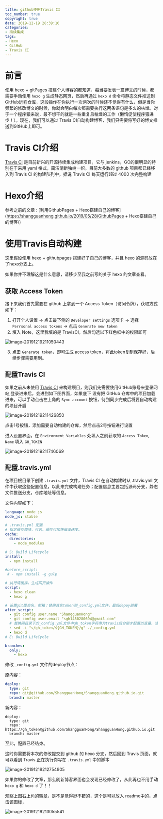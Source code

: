 ```yaml
---
title: github使用Travis CI
toc_number: true
copyright: true
date: 2019-12-19 20:39:10
categories:
- 持续集成
tags:
- Hexo
- GitHub
- Travis CI
---
```


# 前言

使用 hexo + gitPages 搭建个人博客的都知道，每当要发表一篇博文的时候，都需要手动使用 `hexo g`  生成静态网页，然后再通过 `hexo d` 命令将静态文件推送到 GitHub远程仓库，这段操作在你执行一次两次的时候还不觉得有什么，但是当你频繁的修改博文的时候，你就会明白每次都需要执行这两条语句是多么的枯燥。对于一个程序猿来说，最不想干的就是一些重复且枯燥的工作（懒惰促使程序猿进步！）。现在，我们可以通过 Travis CI自动构建博客，我们只需要将写好的博文推送到GitHub上即可。

<!--more-->

# Travis CI介绍

[Travis CI](https://travis-ci.org/) 是目前新兴的开源持续集成构建项目，它与 jenkins，GO的很明显的特别在于采用 yaml 格式，简洁清新独树一帜。目前大多数的 github 项目都已经移入到 Travis CI 的构建队列中，据说 Travis CI 每天运行超过 4000 次完整构建

# Hexo介绍

参考之前的文章 : [利用GithubPages + Hexo搭建自己的博客](https://shangguanhong.github.io/2019/05/28/GithubPages + Hexo搭建自己的博客/)

# 使用Travis自动构建

这里假设使用 hexo + githubpages 搭建好了自己的博客，并且 hexo 的源码放在了hexo分支上。

如果你并不理解这是什么意思，请移步至我之前写的关于 hexo 的文章查看。

## 获取 Access Token

接下来我们首先需要在 github 上拿到一个 Access Token（访问令牌），获取方式如下：

1. 打开个人设置 -> 点击最下侧的 `Developer settings` 选项卡 -> 选择 `Perrsonal access tokens` -> 点击 `Generate new token`
2. 填入 Note，这里我填的是 TravisCI，然后勾选以下红色框中的权限即可

![image-20191219211050443](github%E4%BD%BF%E7%94%A8Travis-CI/image-20191219211050443.png)

3. 点击 `Generate token`，即可生成 access token，将此token复制保存好，后续步骤需要用到。

## 配置Travis CI

如果之前从未使用 [Travis CI](https://travis-ci.org/) 来构建项目，则我们先需要使用GitHub账号来登录网站,登录进来后，会进到如下图界面，如果底下 没有把 GitHub 仓库中的项目加载进来，可以手动点击左上角的 `Sync account` 按钮，待到同步完成后将要自动构建的项目开启

![image-20191219211426850](github%E4%BD%BF%E7%94%A8Travis-CI/image-20191219211426850.png)

点击1号按钮，添加需要自动构建的仓库，然后点击2号按钮进行设置

进入设置界面，在 `Environment Variables` 处填入之前获取的 `Access Token`,  `Name` 填入 `GH_TOKEN`

![image-20191219211746069](github%E4%BD%BF%E7%94%A8Travis-CI/image-20191219211746069.png)

## 配置.travis.yml

在项目根目录下创建 `.travis.yml` 文件，Travis CI 在自动构建时从 .travis.yml 文件中获取这些配置信息，以此来完成构建任务；配置信息主要包括源码分支，静态文件推送分支，仓库地址等信息。

文件内容如下：

```yml
language: node_js
node_js: stable

# .travis.yml 配置
# 指定缓存模块，可选。缓存可加快编译速度。
cache:
  directories:
    - node_modules

# S: Build Lifecycle
install:
  - npm install

#before_script:
 # - npm install -g gulp

# 执行清缓存，生成网页操作
script:
  - hexo clean
  - hexo g

# 设置git提交名，邮箱；替换真实token到_config.yml文件，最后depoy部署
after_script:
  - git config user.name "ShangguanHong"
  - git config user.email "sgh1450280694@gmail.com"
  # 替换同目录下的_config.yml文件中gh_token字符串为travis后台刚才配置的变量，注意此处sed命令用了双引号。单引号无效！
  - sed -i "s/gh_token/${GH_TOKEN}/g" ./_config.yml
  - hexo d
# E: Build LifeCycle

branches:
  only:
    - hexo
```

修改  `_config.yml` 文件的deploy节点：

原内容：

```yml
deploy:
  type: git
  repo: git@github.com/ShangguanHong/ShangguanHong.github.io.git
  branch: master
```

新内容：

```
deploy:
  type: git
  repo: https://gh_token@github.com/ShangguanHong/ShangguanHong.github.io.git
  branch: master
```

至此，配置已经结束。

这时你需要将本次的修改提交到 github 的 hexo 分支，然后回到 Travis 页面，就可以看到 Travis 正在执行你写在 `.travis.yml` 中的脚本

![image-20191219212754905](github%E4%BD%BF%E7%94%A8Travis-CI/image-20191219212754905.png)

如果你的修改了文章，那么刷新博客界面也会发现已经修改了，从此再也不用手动 `hexo g` 和 `hexo d` 了！！

观察上图右上角的徽章，是不是觉得挺不错的，这个是可以放入 readme中的，点击该图标，

![image-20191219213055541](github%E4%BD%BF%E7%94%A8Travis-CI/image-20191219213055541.png)



